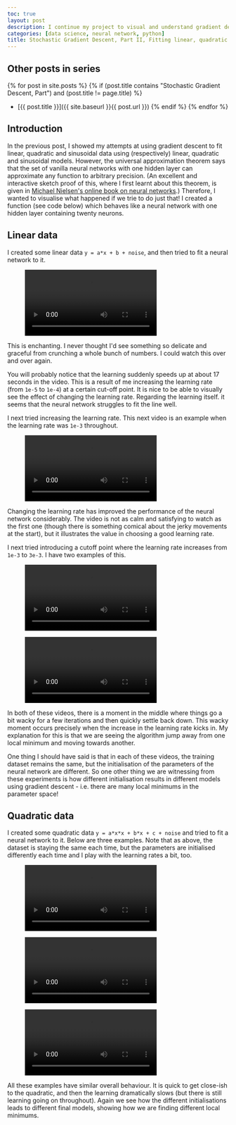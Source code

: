 ```yaml
---
toc: true
layout: post
description: I continue my project to visual and understand gradient descent. This time I try to fit a neural network to linear, quadratic and sinusoidal data. 
categories: [data science, neural network, python]
title: Stochastic Gradient Descent, Part II, Fitting linear, quadratic and sinusoidal data using a neural network and GD
---
```

## Other posts in series
{% for post in site.posts %}
{% if (post.title contains "Stochastic Gradient Descent, Part") and (post.title != page.title) %}
* [{{ post.title }}]({{ site.baseurl }}{{ post.url }})
{% endif %}
{% endfor %}


## Introduction
In the previous post, I showed my attempts at using gradient descent to fit linear, quadratic and sinusoidal data using (respectively) linear, quadratic and sinusoidal models. However, the universal approximation theorem says that the set of vanilla neural networks with one hidden layer can approximate any function to arbitrary precision. (An excellent and interactive sketch proof of this, where I first learnt about this theorem, is given in [Michael Nielsen's online book on neural networks](http://neuralnetworksanddeeplearning.com/chap4.html).) Therefore, I wanted to visualise what happened if we trie to do just that! I created a function (see code below) which behaves like a neural network with one hidden layer containing twenty neurons.

## Linear data
I created some linear data `y = a*x + b + noise`, and then tried to fit a neural network to it.

<figure class="video_container">
  <video controls="true" allowfullscreen="true">
    <source src="{{ site.baseurl }}/images/sgd2_linearnn_1.mp4" type="video/mp4">
  </video>
</figure>

This is enchanting. I never thought I'd see something so delicate and graceful from crunching a whole bunch of numbers. I could watch this over and over again.

You will probably notice that the learning suddenly speeds up at about 17 seconds in the video. This is a result of me increasing the learning rate (from `1e-5` to `1e-4`) at a certain cut-off point. It is nice to be able to visually see the effect of changing the learning rate. Regarding the learning itself. it seems that the neural network struggles to fit the line well.

I next tried increasing the learning rate. This next video is an example when the learning rate was `1e-3` throughout.

<figure class="video_container">
  <video controls="true" allowfullscreen="true">
    <source src="{{ site.baseurl }}/images/sgd2_linearnn_3.mp4" type="video/mp4">
  </video>
</figure>

Changing the learning rate has improved the performance of the neural network considerably. The video is not as calm and satisfying to watch as the first one (though there is something comical about the jerky movements at the start), but it illustrates the value in choosing a good learning rate.

I next tried introducing a cutoff point where the learning rate increases from `1e-3` to `3e-3`. I have two examples of this.

<figure class="video_container">
  <video controls="true" allowfullscreen="true">
    <source src="{{ site.baseurl }}/images/sgd2_linearnn_5.mp4" type="video/mp4">
  </video>
</figure>

<figure class="video_container">
  <video controls="true" allowfullscreen="true">
    <source src="{{ site.baseurl }}/images/sgd2_linearnn_6.mp4" type="video/mp4">
  </video>
</figure>

In both of these videos, there is a moment in the middle where things go a bit wacky for a few iterations and then quickly settle back down. This wacky moment occurs precisely when the increase in the learning rate kicks in. My explanation for this is that we are seeing the algorithm jump away from one local minimum and moving towards another.

One thing I should have said is that in each of these videos, the training dataset remains the same, but the initialisation of the parameters of the neural network are different. So one other thing we are witnessing from these experiments is how different initialisation results in different models using gradient descent - i.e. there are many local minimums in the parameter space!



## Quadratic data
I created some quadratic data `y = a*x*x + b*x + c + noise` and tried to fit a neural network to it. Below are three examples. Note that as above, the dataset is staying the same each time, but the parameters are initialised differently each time and I play with the learning rates a bit, too.

<figure class="video_container">
  <video controls="true" allowfullscreen="true">
    <source src="{{ site.baseurl }}/images/sgd2_quadraticnn_1.mp4" type="video/mp4">
  </video>
</figure>

<figure class="video_container">
  <video controls="true" allowfullscreen="true">
    <source src="{{ site.baseurl }}/images/sgd2_quadraticnn_2.mp4" type="video/mp4">
  </video>
</figure>

<figure class="video_container">
  <video controls="true" allowfullscreen="true">
    <source src="{{ site.baseurl }}/images/sgd2_quadraticnn_4.mp4" type="video/mp4">
  </video>
</figure>

All these examples have similar overall behaviour. It is quick to get close-ish to the quadratic, and then the learning dramatically slows (but there is still learning going on throughout). Again we see how the different initialisations leads to different final models, showing how we are finding different local minimums.



